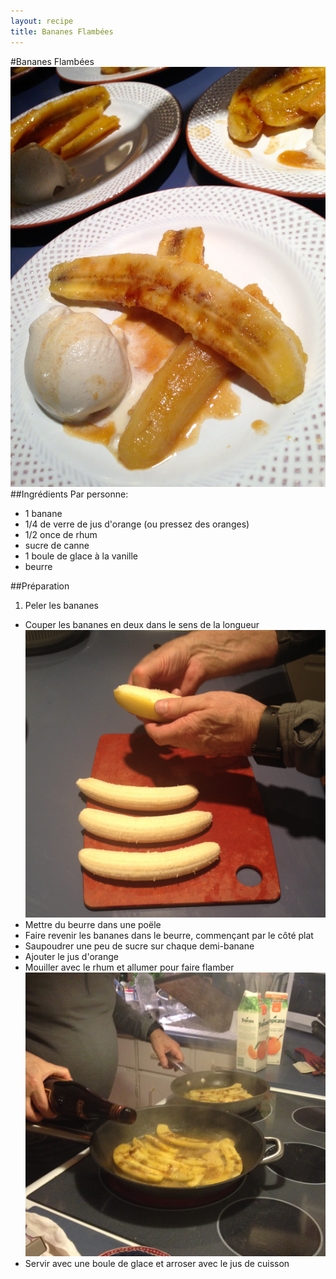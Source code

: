 ```yaml
---
layout: recipe
title: Bananes Flambées 
---
```


#Bananes Flambées
![image](img/bananes_flambees1.jpg)
##Ingrédients
Par personne:

* 1 banane
* 1/4 de verre de jus d'orange (ou pressez des oranges)
* 1/2 once de rhum
* sucre de canne
* 1 boule de glace à la vanille
* beurre

##Préparation
1. Peler les bananes
* Couper les bananes en deux dans le sens de la longueur   
![image](img/bananes_flambees3.jpg)
* Mettre du beurre dans une poële
* Faire revenir les bananes dans le beurre, commençant par le côté plat
* Saupoudrer une peu de sucre sur chaque demi-banane
* Ajouter le jus d'orange
* Mouiller avec le rhum et allumer pour faire flamber   
![image](img/bananes_flambees2.jpg)
* Servir avec une boule de glace et arroser avec le jus de cuisson



